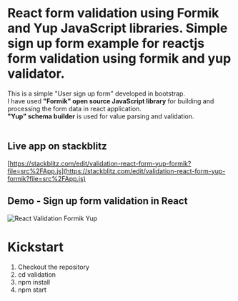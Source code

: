 # React form validation using Formik and Yup JavaScript libraries. Simple sign up form example for reactjs form validation using formik and yup validator. 

This is a simple "User sign up form" developed in bootstrap. <br/>
I have used <b>"Formik" open source JavaScript library</b> for building and processing the form data in react application.<br/>
<b>"Yup" schema builder</b> is used for value parsing and validation.<br/><br/>

## Live app on stackblitz<br/>
[https://stackblitz.com/edit/validation-react-form-yup-formik?file=src%2FApp.js](https://stackblitz.com/edit/validation-react-form-yup-formik?file=src%2FApp.js)

## Demo - Sign up form validation in React<br/>
![React Validation Formik Yup](./validation/react-form-validtion.gif)

# Kickstart
1. Checkout the repository
2. cd validation
3. npm install
4. npm start
